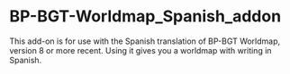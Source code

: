 # BP-BGT-Worldmap_Spanish_addon
This add-on is for use with the Spanish translation of BP-BGT Worldmap, version 8 or more recent. Using it gives you a worldmap with writing in Spanish.
